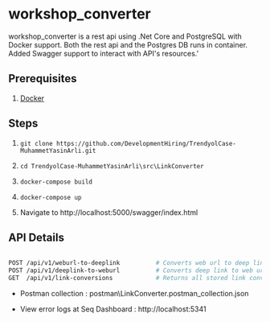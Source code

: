 # workshop_converter
  workshop_converter is a rest api using .Net Core and PostgreSQL with Docker support.
  Both the rest api and the Postgres DB runs in container.
  Added Swagger support to interact with API's resources.'
  
## Prerequisites
1. [Docker](https://www.docker.com/)

## Steps
1. `git clone https://github.com/DevelopmentHiring/TrendyolCase-MuhammetYasinArli.git`

2. `cd TrendyolCase-MuhammetYasinArli\src\LinkConverter`

3. `docker-compose build`

4. `docker-compose up`

5.  Navigate to http://localhost:5000/swagger/index.html

## API Details


```sh 

POST /api/v1/weburl-to-deeplink          # Converts web url to deep link
POST /api/v1/deeplink-to-weburl          # Converts deep link to web url
GET  /api/v1/link-conversions            # Returns all stored link conversions

```

- Postman collection : postman\LinkConverter.postman_collection.json

- View error logs at Seq Dashboard : http://localhost:5341 
